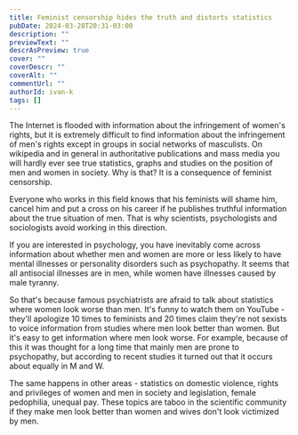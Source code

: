 ```yaml
---
title: Feminist censorship hides the truth and distorts statistics
pubDate: 2024-03-28T20:31-03:00
description: ""
previewText: ""
descrAsPreview: true
cover: ""
coverDescr: ""
coverAlt: ""
commentUrl: ""
authorId: ivan-k
tags: []
---
```

The Internet is flooded with information about the infringement of women's rights, but it is extremely difficult to find information about the infringement of men's rights except in groups in social networks of masculists. On wikipedia and in general in authoritative publications and mass media you will hardly ever see true statistics, graphs and studies on the position of men and women in society. Why is that? It is a consequence of feminist censorship.

Everyone who works in this field knows that his feminists will shame him, cancel him and put a cross on his career if he publishes truthful information about the true situation of men. That is why scientists, psychologists and sociologists avoid working in this direction.

If you are interested in psychology, you have inevitably come across information about whether men and women are more or less likely to have mental illnesses or personality disorders such as psychopathy. It seems that all antisocial illnesses are in men, while women have illnesses caused by male tyranny.

So that's because famous psychiatrists are afraid to talk about statistics where women look worse than men. It's funny to watch them on YouTube - they'll apologize 10 times to feminists and 20 times claim they're not sexists to voice information from studies where men look better than women. But it's easy to get information where men look worse. For example, because of this it was thought for a long time that mainly men are prone to psychopathy, but according to recent studies it turned out that it occurs about equally in M and W.

The same happens in other areas - statistics on domestic violence, rights and privileges of women and men in society and legislation, female pedophilia, unequal pay. These topics are taboo in the scientific community if they make men look better than women and wives don't look victimized by men.
